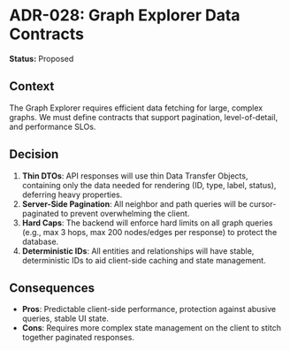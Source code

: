 # ADR-028: Graph Explorer Data Contracts

**Status:** Proposed

## Context

The Graph Explorer requires efficient data fetching for large, complex graphs. We must define contracts that support pagination, level-of-detail, and performance SLOs.

## Decision

1.  **Thin DTOs**: API responses will use thin Data Transfer Objects, containing only the data needed for rendering (ID, type, label, status), deferring heavy properties.
2.  **Server-Side Pagination**: All neighbor and path queries will be cursor-paginated to prevent overwhelming the client.
3.  **Hard Caps**: The backend will enforce hard limits on all graph queries (e.g., max 3 hops, max 200 nodes/edges per response) to protect the database.
4.  **Deterministic IDs**: All entities and relationships will have stable, deterministic IDs to aid client-side caching and state management.

## Consequences

- **Pros**: Predictable client-side performance, protection against abusive queries, stable UI state.
- **Cons**: Requires more complex state management on the client to stitch together paginated responses.
